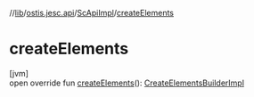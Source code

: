 //[lib](../../../index.md)/[ostis.jesc.api](../index.md)/[ScApiImpl](index.md)/[createElements](create-elements.md)

# createElements

[jvm]\
open override fun [createElements](create-elements.md)(): [CreateElementsBuilderImpl](../../ostis.jesc.api.builder/-create-elements-builder-impl/index.md)
